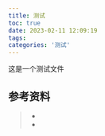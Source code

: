 ```yaml
---
title: 测试
toc: true
date: 2023-02-11 12:09:19
tags:
categories: '测试'
---
```


这是一个测试文件



## 参考资料
> - []()
> - []()
